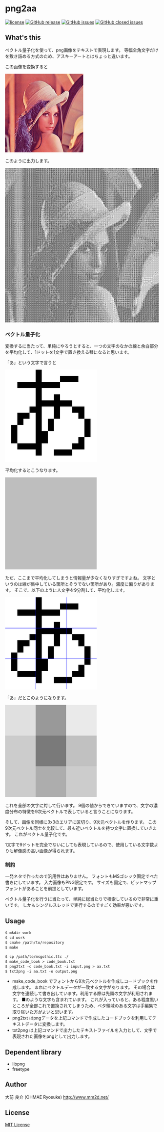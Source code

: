 # png2aa

[![license](https://img.shields.io/github/license/ohmae/png2aa.svg)](./LICENSE)
[![GitHub release](https://img.shields.io/github/release/ohmae/png2aa.svg)](https://github.com/ohmae/png2aa/releases)
[![GitHub issues](https://img.shields.io/github/issues/ohmae/png2aa.svg)](https://github.com/ohmae/png2aa/issues)
[![GitHub closed issues](https://img.shields.io/github/issues-closed/ohmae/png2aa.svg)](https://github.com/ohmae/png2aa/issues)

## What's this

ベクトル量子化を使って、png画像をテキストで表現します。
等幅全角文字だけを敷き詰める方式のため、アスキーアートとはちょっと違います。

この画像を変換すると

![](readme/lenna.png)

このように出力します。

![](readme/lenna_aa.png)

### ベクトル量子化

変換するに当たって、単純にやろうとすると、一つの文字のなかの線と余白部分を平均化して、1ドットを1文字で置き換える琴になると思います。

「あ」という文字で言うと

![](readme/a.png)

平均化するとこうなります。

![](readme/a0.png)

ただ、ここまで平均化してしまうと情報量が少なくなりすぎですよね。
文字というのは線が集中している箇所とそうでない箇所があり。濃度に偏りがあります。
そこで、以下のように人文字を9分割して、平均化します。

![](readme/a1.png)

「あ」だとこのようになります。

![](readme/a2.png)

これを全部の文字に対して行います。
9個の値からできていますので、文字の濃度分布の特徴を9次元ベクトルで表していると言うことになります。

そして、画像を同様に3x3のエリアに区切り、9次元ベクトルを作ります。
この9次元ベクトル同士を比較して、最も近いベクトルを持つ文字に置換していきます。
これがベクトル量子化です。

1文字で9ドットを完全でないにしても表現しているので、使用している文字数よりも解像感の高い画像が得られます。

### 制約

一発ネタで作ったので汎用性はありません。
フォントもMSゴシック固定でべた書きにしています。
入力画像もPNG限定です。
サイズも固定で、ビットマップフォントがあることを前提としています。

ベクトル量子化を行うに当たって、単純に総当たりで検索しているので非常に重いです。
しかもシングルスレッドで実行するのですごく効率が悪いです。

## Usage

```
$ mkdir work
$ cd work
$ cmake /path/to/repository
$ make
```

```
$ cp /path/to/msgothic.ttc ./
$ make_code_book > code_book.txt
$ png2txt -c code_book.txt -i input.png > aa.txt
$ txt2png -i aa.txt -o output.png
```

- make_code_book でフォントから9次元ベクトルを作成しコードブックを作成します。
まれにベクトルデータが一致する文字があります。
その場合は文字を連続して書き出しています。利用する際は先頭の文字が利用されます。
■のような文字も含まれています。
これが入っていると、ある程度黒いところが全部これで置換されてしまうため、ベタ領域のある文字は手編集で取り除いた方がよいと思います。
- png2txt はpngデータを上記コマンドで作成したコードブックを利用してテキストデータに変換します。
- txt2png は上記コマンドで出力したテキストファイルを入力として、文字で表現された画像をpngとして出力します。

## Dependent library

- libpng
- freetype

## Author

大前 良介 (OHMAE Ryosuke)
http://www.mm2d.net/

## License

[MIT License](./LICENSE)
